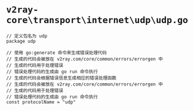 # `v2ray-core\transport\internet\udp\udp.go`

```
// 定义包名为 udp
package udp

// 使用 go:generate 命令来生成错误处理代码
// 生成的代码会被放在 v2ray.com/core/common/errors/errorgen 中
// 生成的代码用于处理错误
// 错误处理代码的生成由 go run 命令执行
// 生成的代码会根据错误信息生成相应的错误处理函数
// 生成的代码会被放在 v2ray.com/core/common/errors/errorgen 中
// 生成的代码用于处理错误
// 错误处理代码的生成由 go run 命令执行
const protocolName = "udp"
```